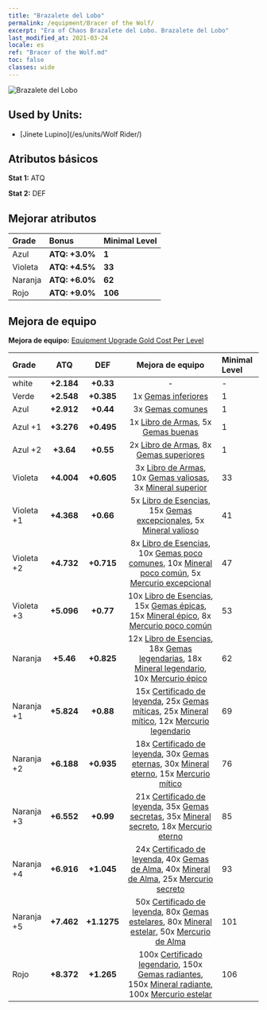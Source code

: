 ```yaml
---
title: "Brazalete del Lobo"
permalink: /equipment/Bracer of the Wolf/
excerpt: "Era of Chaos Brazalete del Lobo. Brazalete del Lobo"
last_modified_at: 2021-03-24
locale: es
ref: "Bracer of the Wolf.md"
toc: false
classes: wide
---
```


  ![Brazalete del Lobo](/images/e/e_4023.png)

## Used by Units:

* [Jinete Lupino](/es/units/Wolf Rider/) 


## Atributos básicos
 **Stat 1:** ATQ

 **Stat 2:** DEF

## Mejorar atributos

  |     Grade    |   Bonus | Minimal Level | 
  |:-------------|:--------|:--------------| 
  | Azul | **ATQ: +3.0%** | **1** | 
  | Violeta | **ATQ: +4.5%** | **33** | 
  | Naranja | **ATQ: +6.0%** | **62** | 
  | Rojo | **ATQ: +9.0%** | **106** | 


## Mejora de equipo
 **Mejora de equipo:** [Equipment Upgrade Gold Cost Per Level](/equipment/EquipmentUpgradeCostPerLevel/) 

  |          Grade      | ATQ | DEF | Mejora de equipo | Minimal Level |
  |:--------------------|:---------:|:---------:|:----------------:|:--------------|
  | white | **+2.184** | **+0.33** | - | - |
  | Verde | **+2.548** | **+0.385** | 1x [Gemas inferiores](/es/Items/mat_4/) | 1 |
  | Azul | **+2.912** | **+0.44** | 3x [Gemas comunes](/es/Items/mat_10/) | 1 |
  | Azul +1 | **+3.276** | **+0.495** | 1x [Libro de Armas](/es/Items/mat_18/), 5x [Gemas buenas](/es/Items/mat_16/) | 1 |
  | Azul +2 | **+3.64** | **+0.55** | 2x [Libro de Armas](/es/Items/mat_25/), 8x [Gemas superiores](/es/Items/mat_23/) | 1 |
  | Violeta | **+4.004** | **+0.605** | 3x [Libro de Armas](/es/Items/mat_32/), 10x [Gemas valiosas](/es/Items/mat_30/), 3x [Mineral superior](/es/Items/mat_19/) | 33 |
  | Violeta +1 | **+4.368** | **+0.66** | 5x [Libro de Esencias](/es/Items/mat_39/), 15x [Gemas excepcionales](/es/Items/mat_37/), 5x [Mineral valioso](/es/Items/mat_26/) | 41 |
  | Violeta +2 | **+4.732** | **+0.715** | 8x [Libro de Esencias](/es/Items/mat_46/), 10x [Gemas poco comunes](/es/Items/mat_44/), 10x [Mineral poco común](/es/Items/mat_40/), 5x [Mercurio excepcional](/es/Items/mat_35/) | 47 |
  | Violeta +3 | **+5.096** | **+0.77** | 10x [Libro de Esencias](/es/Items/mat_53/), 15x [Gemas épicas](/es/Items/mat_51/), 15x [Mineral épico](/es/Items/mat_47/), 8x [Mercurio poco común](/es/Items/mat_42/) | 53 |
  | Naranja | **+5.46** | **+0.825** | 12x [Libro de Esencias](/es/Items/mat_60/), 18x [Gemas legendarias](/es/Items/mat_58/), 18x [Mineral legendario](/es/Items/mat_54/), 10x [Mercurio épico](/es/Items/mat_49/) | 62 |
  | Naranja +1 | **+5.824** | **+0.88** | 15x [Certificado de leyenda](/es/Items/mat_67/), 25x [Gemas míticas](/es/Items/mat_65/), 25x [Mineral mítico](/es/Items/mat_61/), 12x [Mercurio legendario](/es/Items/mat_56/) | 69 |
  | Naranja +2 | **+6.188** | **+0.935** | 18x [Certificado de leyenda](/es/Items/mat_74/), 30x [Gemas eternas](/es/Items/mat_72/), 30x [Mineral eterno](/es/Items/mat_68/), 15x [Mercurio mítico](/es/Items/mat_63/) | 76 |
  | Naranja +3 | **+6.552** | **+0.99** | 21x [Certificado de leyenda](/es/Items/mat_81/), 35x [Gemas secretas](/es/Items/mat_79/), 35x [Mineral secreto](/es/Items/mat_75/), 18x [Mercurio eterno](/es/Items/mat_70/) | 85 |
  | Naranja +4 | **+6.916** | **+1.045** | 24x [Certificado de leyenda](/es/Items/mat_88/), 40x [Gemas de Alma](/es/Items/mat_86/), 40x [Mineral de Alma](/es/Items/mat_82/), 25x [Mercurio secreto](/es/Items/mat_77/) | 93 |
  | Naranja +5 | **+7.462** | **+1.1275** | 50x [Certificado de leyenda](/es/Items/mat_95/), 80x [Gemas estelares](/es/Items/mat_93/), 80x [Mineral estelar](/es/Items/mat_89/), 50x [Mercurio de Alma](/es/Items/mat_84/) | 101 |
  | Rojo | **+8.372** | **+1.265** | 100x [Certificado legendario](/es/Items/mat_102/), 150x [Gemas radiantes](/es/Items/mat_100/), 150x [Mineral radiante](/es/Items/mat_96/), 100x [Mercurio estelar](/es/Items/mat_91/) | 106 |

